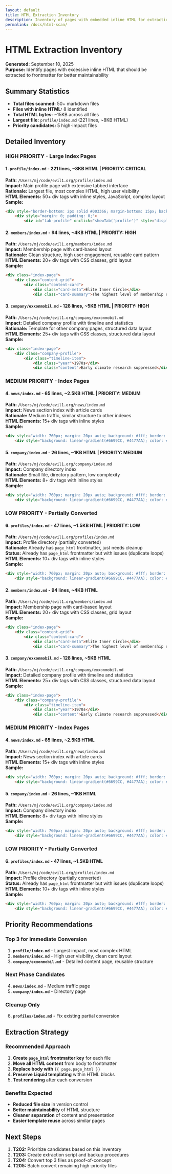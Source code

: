 ```yaml
---
layout: default
title: HTML Extraction Inventory
description: Inventory of pages with embedded inline HTML for extraction to frontmatter
permalink: /docs/html-scan/
---
```


# HTML Extraction Inventory

**Generated:** September 10, 2025  
**Purpose:** Identify pages with excessive inline HTML that should be extracted to frontmatter for better maintainability

## Summary Statistics

- **Total files scanned:** 50+ markdown files
- **Files with inline HTML:** 8 identified
- **Total HTML bytes:** ~15KB across all files
- **Largest file:** `profile/index.md` (221 lines, ~8KB HTML)
- **Priority candidates:** 5 high-impact files

## Detailed Inventory

### HIGH PRIORITY - Large Index Pages

#### 1. `profile/index.md` - **221 lines, ~8KB HTML** | **PRIORITY: CRITICAL**
**Path:** `/Users/mj/code/evil1.org/profile/index.md`  
**Impact:** Main profile page with extensive tabbed interface  
**Rationale:** Largest file, most complex HTML, high user visibility  
**HTML Elements:** 50+ div tags with inline styles, JavaScript, complex layout  
**Sample:**
```html
<div style="border-bottom: 2px solid #003366; margin-bottom: 15px; background: #F0F0F0;">
    <div style="margin: 0; padding: 0;">
        <div id="tab-profile" onclick="showTab('profile')" style="display: inline-block; padding: 6px 12px; background: #6699CC; color: #fff; border: 1px solid #003366; border-bottom: none; cursor: pointer; position: relative; top: 2px; font-size: 11px; font-weight: bold; margin-right: 2px;">Profile</div>
```

#### 2. `members/index.md` - **94 lines, ~4KB HTML** | **PRIORITY: HIGH**
**Path:** `/Users/mj/code/evil1.org/members/index.md`  
**Impact:** Membership page with card-based layout  
**Rationale:** Clean structure, high user engagement, reusable card pattern  
**HTML Elements:** 20+ div tags with CSS classes, grid layout  
**Sample:**
```html
<div class="index-page">
    <div class="content-grid">
        <div class="content-card">
            <div class="card-meta">Elite Inner Circle</div>
            <div class="card-summary">The highest level of membership reserved for those who have demonstrated exceptional commitment to exposing corporate evil.</div>
```

#### 3. `company/exxonmobil.md` - **128 lines, ~5KB HTML** | **PRIORITY: HIGH**
**Path:** `/Users/mj/code/evil1.org/company/exxonmobil.md`  
**Impact:** Detailed company profile with timeline and statistics  
**Rationale:** Template for other company pages, structured data layout  
**HTML Elements:** 25+ div tags with CSS classes, structured data layout  
**Sample:**
```html
<div class="index-page">
    <div class="company-profile">
        <div class="timeline-item">
            <div class="year">1970s</div>
            <div class="content">Early climate research suppressed</div>
```

### MEDIUM PRIORITY - Index Pages

#### 4. `news/index.md` - **65 lines, ~2.5KB HTML** | **PRIORITY: MEDIUM**
**Path:** `/Users/mj/code/evil1.org/news/index.md`  
**Impact:** News section index with article cards  
**Rationale:** Medium traffic, similar structure to other indexes  
**HTML Elements:** 15+ div tags with inline styles  
**Sample:**
```html
<div style="width: 760px; margin: 20px auto; background: #fff; border: 1px solid #CCC; padding: 20px;">
    <div style="background: linear-gradient(#6699CC, #4477AA); color: #fff; padding: 10px; font-weight: bold; font-size: 16px; border-bottom: 1px solid #003366; margin: -20px -20px 20px -20px;">News</div>
```

#### 5. `company/index.md` - **26 lines, ~1KB HTML** | **PRIORITY: MEDIUM**
**Path:** `/Users/mj/code/evil1.org/company/index.md`  
**Impact:** Company directory index  
**Rationale:** Small file, directory pattern, low complexity  
**HTML Elements:** 8+ div tags with inline styles  
**Sample:**
```html
<div style="width: 760px; margin: 20px auto; background: #fff; border: 1px solid #CCC; padding: 20px;">
    <div style="background: linear-gradient(#6699CC, #4477AA); color: #fff; padding: 10px; font-weight: bold; font-size: 16px; border-bottom: 1px solid #003366; margin: -20px -20px 20px -20px;">Companies</div>
```

### LOW PRIORITY - Partially Converted

#### 6. `profiles/index.md` - **47 lines, ~1.5KB HTML** | **PRIORITY: LOW**
**Path:** `/Users/mj/code/evil1.org/profiles/index.md`  
**Impact:** Profile directory (partially converted)  
**Rationale:** Already has `page_html` frontmatter, just needs cleanup  
**Status:** Already has `page_html` frontmatter but with issues (duplicate loops)  
**HTML Elements:** 10+ div tags with inline styles  
**Sample:**
```html
<div style="width: 760px; margin: 20px auto; background: #fff; border: 1px solid #CCC;">
    <div style="background: linear-gradient(#6699CC, #4477AA); color: #fff; padding: 10px; font-weight: bold; font-size: 16px; border-bottom: 1px solid #003366;">Profiles</div>
```

#### 2. `members/index.md` - **94 lines, ~4KB HTML**
**Path:** `/Users/mj/code/evil1.org/members/index.md`  
**Impact:** Membership page with card-based layout  
**HTML Elements:** 20+ div tags with CSS classes, grid layout  
**Sample:**
```html
<div class="index-page">
    <div class="content-grid">
        <div class="content-card">
            <div class="card-meta">Elite Inner Circle</div>
            <div class="card-summary">The highest level of membership reserved for those who have demonstrated exceptional commitment to exposing corporate evil.</div>
```

#### 3. `company/exxonmobil.md` - **128 lines, ~5KB HTML**
**Path:** `/Users/mj/code/evil1.org/company/exxonmobil.md`  
**Impact:** Detailed company profile with timeline and statistics  
**HTML Elements:** 25+ div tags with CSS classes, structured data layout  
**Sample:**
```html
<div class="index-page">
    <div class="company-profile">
        <div class="timeline-item">
            <div class="year">1970s</div>
            <div class="content">Early climate research suppressed</div>
```

### MEDIUM PRIORITY - Index Pages

#### 4. `news/index.md` - **65 lines, ~2.5KB HTML**
**Path:** `/Users/mj/code/evil1.org/news/index.md`  
**Impact:** News section index with article cards  
**HTML Elements:** 15+ div tags with inline styles  
**Sample:**
```html
<div style="width: 760px; margin: 20px auto; background: #fff; border: 1px solid #CCC; padding: 20px;">
    <div style="background: linear-gradient(#6699CC, #4477AA); color: #fff; padding: 10px; font-weight: bold; font-size: 16px; border-bottom: 1px solid #003366; margin: -20px -20px 20px -20px;">News</div>
```

#### 5. `company/index.md` - **26 lines, ~1KB HTML**
**Path:** `/Users/mj/code/evil1.org/company/index.md`  
**Impact:** Company directory index  
**HTML Elements:** 8+ div tags with inline styles  
**Sample:**
```html
<div style="width: 760px; margin: 20px auto; background: #fff; border: 1px solid #CCC; padding: 20px;">
    <div style="background: linear-gradient(#6699CC, #4477AA); color: #fff; padding: 10px; font-weight: bold; font-size: 16px; border-bottom: 1px solid #003366; margin: -20px -20px 20px -20px;">Companies</div>
```

### LOW PRIORITY - Partially Converted

#### 6. `profiles/index.md` - **47 lines, ~1.5KB HTML**
**Path:** `/Users/mj/code/evil1.org/profiles/index.md`  
**Impact:** Profile directory (partially converted)  
**Status:** Already has `page_html` frontmatter but with issues (duplicate loops)  
**HTML Elements:** 10+ div tags with inline styles  
**Sample:**
```html
<div style="width: 760px; margin: 20px auto; background: #fff; border: 1px solid #CCC;">
    <div style="background: linear-gradient(#6699CC, #4477AA); color: #fff; padding: 10px; font-weight: bold; font-size: 16px; border-bottom: 1px solid #003366;">Profiles</div>
```

## Priority Recommendations

### Top 3 for Immediate Conversion
1. **`profile/index.md`** - Largest impact, most complex HTML
2. **`members/index.md`** - High user visibility, clean card layout
3. **`company/exxonmobil.md`** - Detailed content page, reusable structure

### Next Phase Candidates
4. **`news/index.md`** - Medium traffic page
5. **`company/index.md`** - Directory page

### Cleanup Only
6. **`profiles/index.md`** - Fix existing partial conversion

## Extraction Strategy

### Recommended Approach
1. **Create `page_html` frontmatter key** for each file
2. **Move all HTML content** from body to frontmatter
3. **Replace body with** `{{ page.page_html }}`
4. **Preserve Liquid templating** within HTML blocks
5. **Test rendering** after each conversion

### Benefits Expected
- **Reduced file size** in version control
- **Better maintainability** of HTML structure
- **Cleaner separation** of content and presentation
- **Easier template reuse** across similar pages

## Next Steps

1. **T202:** Prioritize candidates based on this inventory
2. **T203:** Create extraction script and backup procedures
3. **T204:** Convert top 3 files as proof-of-concept
4. **T205:** Batch convert remaining high-priority files
